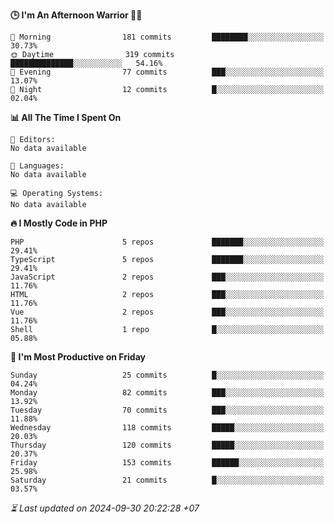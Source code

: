 <!--START_SECTION:readme-stats-->
**🕒 I'm An Afternoon Warrior 🥷🏻**

```text
🌅 Morning                181 commits         ████████░░░░░░░░░░░░░░░░░   30.73%
🌞 Daytime                319 commits         ██████████████░░░░░░░░░░░   54.16%
🌆 Evening                77 commits          ███░░░░░░░░░░░░░░░░░░░░░░   13.07%
🌙 Night                  12 commits          █░░░░░░░░░░░░░░░░░░░░░░░░   02.04%
```

**📊 All The Time I Spent On**

```text
📝 Editors:
No data available

💬 Languages:
No data available

💻 Operating Systems:
No data available
```

**🔥 I Mostly Code in PHP**

```text
PHP                      5 repos             ███████░░░░░░░░░░░░░░░░░░   29.41%
TypeScript               5 repos             ███████░░░░░░░░░░░░░░░░░░   29.41%
JavaScript               2 repos             ███░░░░░░░░░░░░░░░░░░░░░░   11.76%
HTML                     2 repos             ███░░░░░░░░░░░░░░░░░░░░░░   11.76%
Vue                      2 repos             ███░░░░░░░░░░░░░░░░░░░░░░   11.76%
Shell                    1 repo              █░░░░░░░░░░░░░░░░░░░░░░░░   05.88%
```

**📅 I'm Most Productive on Friday**

```text
Sunday                   25 commits          █░░░░░░░░░░░░░░░░░░░░░░░░   04.24%
Monday                   82 commits          ███░░░░░░░░░░░░░░░░░░░░░░   13.92%
Tuesday                  70 commits          ███░░░░░░░░░░░░░░░░░░░░░░   11.88%
Wednesday                118 commits         █████░░░░░░░░░░░░░░░░░░░░   20.03%
Thursday                 120 commits         █████░░░░░░░░░░░░░░░░░░░░   20.37%
Friday                   153 commits         ██████░░░░░░░░░░░░░░░░░░░   25.98%
Saturday                 21 commits          █░░░░░░░░░░░░░░░░░░░░░░░░   03.57%
```



*⏳ Last updated on 2024-09-30 20:22:28 +07*
<!--END_SECTION:readme-stats-->